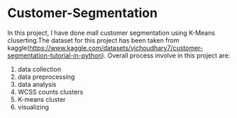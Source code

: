 # Customer-Segmentation
In this project, I have done mall customer segmentation using K-Means cluserting.The dataset for this project has been taken from kaggle(https://www.kaggle.com/datasets/vjchoudhary7/customer-segmentation-tutorial-in-python). Overall process involve in this project are:
1. data collection
2. data preprocessing
3. data analysis
4. WCSS counts clusters
5. K-means cluster
6. visualizing
